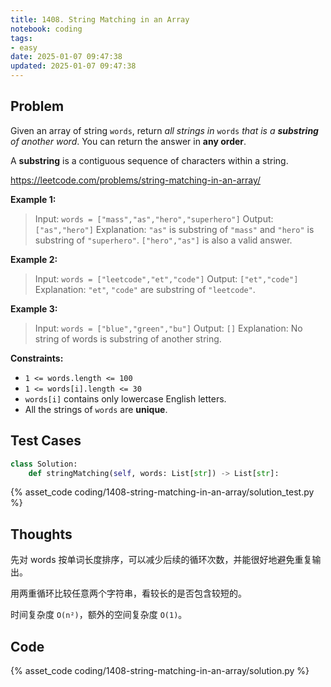 ```yaml
---
title: 1408. String Matching in an Array
notebook: coding
tags:
- easy
date: 2025-01-07 09:47:38
updated: 2025-01-07 09:47:38
---
```

## Problem

Given an array of string `words`, return _all strings in_ `words` _that is a **substring** of another word_. You can return the answer in **any order**.

A **substring** is a contiguous sequence of characters within a string.

<https://leetcode.com/problems/string-matching-in-an-array/>

**Example 1:**

> Input: `words = ["mass","as","hero","superhero"]`
> Output: `["as","hero"]`
> Explanation: `"as"` is substring of `"mass"` and `"hero"` is substring of `"superhero"`.
> `["hero","as"]` is also a valid answer.

**Example 2:**

> Input: `words = ["leetcode","et","code"]`
> Output: `["et","code"]`
> Explanation: `"et"`, `"code"` are substring of `"leetcode"`.

**Example 3:**

> Input: `words = ["blue","green","bu"]`
> Output: `[]`
> Explanation: No string of words is substring of another string.

**Constraints:**

- `1 <= words.length <= 100`
- `1 <= words[i].length <= 30`
- `words[i]` contains only lowercase English letters.
- All the strings of `words` are **unique**.

## Test Cases

``` python
class Solution:
    def stringMatching(self, words: List[str]) -> List[str]:
```

{% asset_code coding/1408-string-matching-in-an-array/solution_test.py %}

## Thoughts

先对 words 按单词长度排序，可以减少后续的循环次数，并能很好地避免重复输出。

用两重循环比较任意两个字符串，看较长的是否包含较短的。

时间复杂度 `O(n²)`，额外的空间复杂度 `O(1)`。

## Code

{% asset_code coding/1408-string-matching-in-an-array/solution.py %}

